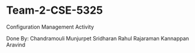 # Team-2-CSE-5325
Configuration Management Activity

Done By:
Chandramouli Munjurpet Sridharan
Rahul Rajaraman
Kannappan Aravind
